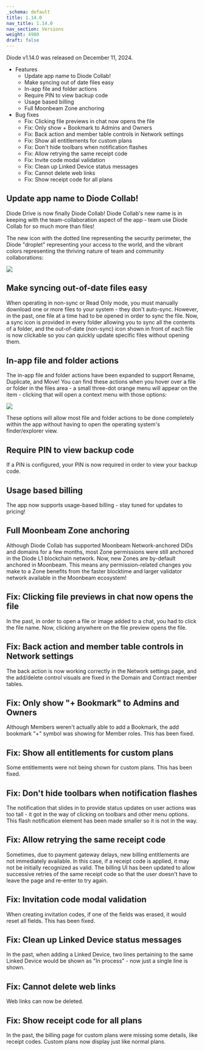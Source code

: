 ```yaml
---
_schema: default
title: 1.14.0
nav_title: 1.14.0
nav_section: Versions
weight: 4980
draft: false
---
```

Diode v1.14.0 was released on December 11, 2024.

* Features
  * Update app name to Diode Collab!
  * Make syncing out of date files easy
  * In-app file and folder actions
  * Require PIN to view backup code
  * Usage based billing
  * Full Moonbeam Zone anchoring
* Bug fixes
  * Fix: Clicking file previews in chat now opens the file
  * Fix: Only show + Bookmark to Admins and Owners
  * Fix: Back action and member table controls in Network settings
  * Fix: Show all entitlements for custom plans
  * Fix: Don't hide toolbars when notification flashes
  * Fix: Allow retrying the same receipt code
  * Fix: Invite code modal validation
  * Fix: Clean up Linked Device status messages
  * Fix: Cannot delete web links
  * Fix: Show receipt code for all plans

## Update app name to Diode Collab!

Diode Drive is now finally Diode Collab!  Diode Collab's new name is in keeping with the team-collaboration aspect of the app - team use Diode Collab for so much more than files!

The new icon with the dotted line representing the security perimeter, the Diode "droplet" representing your access to the world, and the vibrant colors representing the thriving nature of team and community collaborations:

![](/uploads/diode-icon-100x100.png)

## Make syncing out-of-date files easy

When operating in non-sync or Read Only mode, you must manually download one or more files to your system - they don't auto-sync.  However, in the past, one file at a time had to be opened in order to sync the file.  Now, a sync icon is provided in every folder allowing you to sync all the contents of a folder, and the out-of-date (non-sync) icon shown in front of each file is now clickable so you can quickly update specific files without opening them.

## In-app file and folder actions

The in-app file and folder actions have been expanded to support Rename, Duplicate, and Move!  You can find these actions when you hover over a file or folder in the files area - a small three-dot orange menu will appear on the item - clicking that will open a context menu with those options:

![](/uploads/image-194.png)

These options will allow most file and folder actions to be done completely within the app without having to open the operating system's finder/explorer view.

## Require PIN to view backup code

If a PIN is configured, your PIN is now required in order to view your backup code.

## Usage based billing

The app now supports usage-based billing - stay tuned for updates to pricing!

## Full Moonbeam Zone anchoring

Although Diode Collab has supported Moonbeam Network-anchored DIDs and domains for a few months, most Zone permissions were still anchored in the Diode L1 blockchain network.  Now, new Zones are by-default anchored in Moonbeam.  This means any permission-related changes you make to a Zone benefits from the faster blocktime and larger validator network available in the Moonbeam ecosystem!

## Fix: Clicking file previews in chat now opens the file

In the past, in order to open a file or image added to a chat, you had to click the file name.  Now, clicking anywhere on the file preview opens the file.

## Fix: Back action and member table controls in Network settings

The back action is now working correctly in the Network settings page, and the add/delete control visuals are fixed in the Domain and Contract member tables.

## Fix: Only show "+ Bookmark" to Admins and Owners

Although Members weren't actually able to add a Bookmark, the add bookmark "+" symbol was showing for Member roles.  This has been fixed.

## Fix: Show all entitlements for custom plans

Some entitlements were not being shown for custom plans.  This has been fixed.

## Fix: Don't hide toolbars when notification flashes

The notification that slides in to provide status updates on user actions was too tall - it got in the way of clicking on toolbars and other menu options.  This flash notification element has been made smaller so it is not in the way.

## Fix: Allow retrying the same receipt code

Sometimes, due to payment gateway delays, new billing entitlements are not immediately available.  In this case, if a receipt code is applied, it may not be initially recognized as valid.  The billing UI has been updated to allow successive retries of the same receipt code so that the user doesn't have to leave the page and re-enter to try again.

## Fix: Invitation code modal validation

When creating invitation codes, if one of the fields was erased, it would reset all fields.  This has been fixed.

## Fix: Clean up Linked Device status messages

In the past, when adding a Linked Device, two lines pertaining to the same Linked Device would be shown as "In process" - now just a single line is shown.

## Fix: Cannot delete web links

Web links can now be deleted.

## Fix: Show receipt code for all plans

In the past, the billing page for custom plans were missing some details, like receipt codes.  Custom plans now display just like normal plans.
